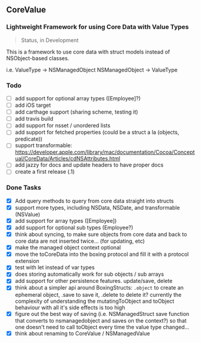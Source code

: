 ## CoreValue
### Lightweight Framework for using Core Data with Value Types

> Status, in Development

This is a framework to use core data with struct models instead of NSObject-based classes. 

i.e.
ValueType -> NSManagedObject
NSManagedObject -> ValueType

### Todo
- [ ] add support for optional array types ([Employee]?)
- [ ] add iOS target
- [ ] add carthage support (sharing scheme, testing it)
- [ ] add travis build
- [ ] add support for nsset / unordered lists
- [ ] add support for fetched properties (could be a struct a la (objects, predicate))
- [ ] support transformable: https://developer.apple.com/library/mac/documentation/Cocoa/Conceptual/CoreData/Articles/cdNSAttributes.html
- [ ] add jazzy for docs and update headers to have proper docs
- [ ] create a first release (.1)

### Done Tasks
- [x] Add query methods to query from core data straight into structs
- [x] support more types, including NSData, NSDate, and transformable (NSValue)
- [x] add support for array types ([Employee])
- [x] add support for optional sub types (Employee?)
- [x] think about syncing, to make sure objects from core data and back to core data are not inserted twice... (for updating, etc)
- [x] make the managed object context optional
- [x] move the toCoreData into the boxing protocol and fill it with a protocol extension
- [x] test with let instead of var types
- [x] does storing automatically work for sub objects / sub arrays
- [x] add support for other persistence features. update/save, delete
- [x] think about a simpler api around BoxingStructs:  `.object` to create an ephemeral object, .save to save it, .delete to delete it?
      currently the complexity of understanding the mutatingToObject and toObject behaviour with all it's side effects is too high
- [x] figure out the best way of  saving (i.e. NSManagedStruct save function that converts to nsmanagedobject and saves on the context?)
      so that one doesn't need to call toObject every time the value type changed...
- [x] think about renaming to CoreValue / NSManagedValue
